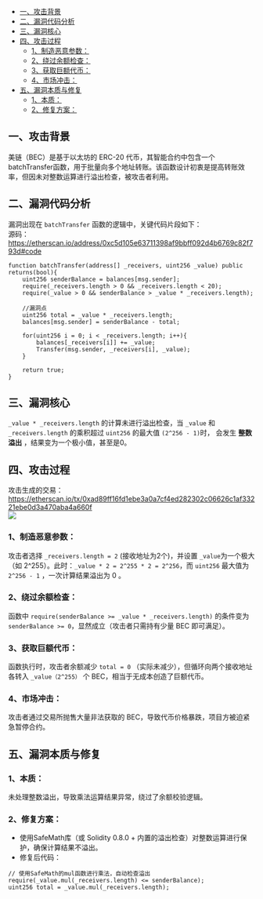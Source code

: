 - [一、攻击背景](#一攻击背景)
- [二、漏洞代码分析](#二漏洞代码分析)
- [三、漏洞核心](#三漏洞核心)
- [四、攻击过程](#四攻击过程)
	- [1、制造恶意参数：](#1制造恶意参数)
	- [2、绕过余额检查：](#2绕过余额检查)
	- [3、获取巨额代币：](#3获取巨额代币)
	- [4、市场冲击：](#4市场冲击)
- [五、漏洞本质与修复](#五漏洞本质与修复)
	- [1、本质：](#1本质)
	- [2、修复方案：](#2修复方案)
 


## 一、攻击背景  
美链（BEC）是基于以太坊的 ERC-20 代币，其智能合约中包含一个batchTransfer函数，用于批量向多个地址转账。该函数设计初衷是提高转账效率，但因未对整数运算进行溢出检查，被攻击者利用。
	
## 二、漏洞代码分析  
漏洞出现在 ``batchTransfer`` 函数的逻辑中，关键代码片段如下：   
源码：https://etherscan.io/address/0xc5d105e63711398af9bbff092d4b6769c82f793d#code  
```solidity
function batchTransfer(address[] _receivers, uint256 _value) public returns(bool){
	uint256 senderBalance = balances[msg.sender];
	require(_receivers.length > 0 && _receivers.length < 20);
	require(_value > 0 && senderBalance > _value * _receivers.length); 
	
	//漏洞点
	uint256 total = _value * _receivers.length;
	balances[msg.sender] = senderBalance - total;
	
	for(uint256 i = 0; i < _receivers.length; i++){
		balances[_receivers[i]] += _value;
		Transfer(msg.sender, _receivers[i], _value);
	}
	
	return true;
}
```	
	
## 三、漏洞核心	
``_value * _receivers.length`` 的计算未进行溢出检查，当 ``_value`` 和 ``_receivers.length`` 的乘积超过 ``uint256`` 的最大值 ``(2^256 - 1)``时， 会发生 **整数溢出** ，结果变为一个极小值，甚至是0。  
	
## 四、攻击过程  
攻击生成的交易：https://etherscan.io/tx/0xad89ff16fd1ebe3a0a7cf4ed282302c06626c1af33221ebe0d3a470aba4a660f  
<image src="https://github.com/BruceCoins/Pizza369/blob/main/0x0004%20safe/images/beauty%20_chain1.png"  width="=60%"> 
### 1、制造恶意参数：  
攻击者选择 ``_receivers.length = 2`` (接收地址为2个)，并设置 ``_value``为一个极大（如 2^255）。此时：``_value * 2 = 2^255 * 2 = 2^256``，而 ``uint256`` 最大值为 ``2^256 - 1`` ，一次计算结果溢出为 0 。  

### 2、绕过余额检查：  
函数中 ``require(senderBalance >= _value * _receivers.length)`` 的条件变为 ``senderBalance >= 0``，显然成立（攻击者只需持有少量 BEC 即可满足）。  
	
### 3、获取巨额代币：  
函数执行时，攻击者余额减少 ``total = 0`` （实际未减少），但循环向两个接收地址各转入 ``_value（2^255）`` 个 BEC，相当于无成本创造了巨额代币。  
	
### 4、市场冲击：  
攻击者通过交易所抛售大量非法获取的 BEC，导致代币价格暴跌，项目方被迫紧急暂停合约。  

## 五、漏洞本质与修复  
### 1、本质：  
未处理整数溢出，导致乘法运算结果异常，绕过了余额校验逻辑。  
	
### 2、修复方案：  
- 使用SafeMath库（或 Solidity 0.8.0 + 内置的溢出检查）对整数运算进行保护，确保计算结果不溢出。  
- 修复后代码：  
```solidity
// 使用SafeMath的mul函数进行乘法，自动检查溢出
require(_value.mul(_receivers.length) <= senderBalance);
uint256 total = _value.mul(_receivers.length);

```	


